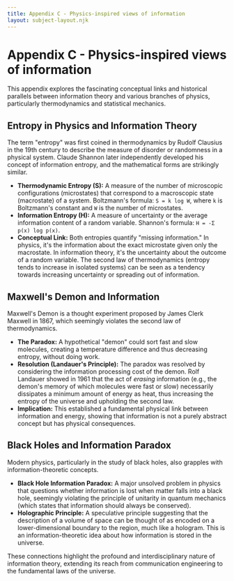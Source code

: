 ```yaml
---
title: Appendix C - Physics-inspired views of information
layout: subject-layout.njk
---
```


# Appendix C - Physics-inspired views of information

This appendix explores the fascinating conceptual links and historical parallels between information theory and various branches of physics, particularly thermodynamics and statistical mechanics.

## Entropy in Physics and Information Theory

The term "entropy" was first coined in thermodynamics by Rudolf Clausius in the 19th century to describe the measure of disorder or randomness in a physical system. Claude Shannon later independently developed his concept of information entropy, and the mathematical forms are strikingly similar.

-   **Thermodynamic Entropy (S):** A measure of the number of microscopic configurations (microstates) that correspond to a macroscopic state (macrostate) of a system. Boltzmann's formula: `S = k log W`, where `k` is Boltzmann's constant and `W` is the number of microstates.
-   **Information Entropy (H):** A measure of uncertainty or the average information content of a random variable. Shannon's formula: `H = -Σ p(x) log p(x)`.
-   **Conceptual Link:** Both entropies quantify "missing information." In physics, it's the information about the exact microstate given only the macrostate. In information theory, it's the uncertainty about the outcome of a random variable. The second law of thermodynamics (entropy tends to increase in isolated systems) can be seen as a tendency towards increasing uncertainty or spreading out of information.

## Maxwell's Demon and Information

Maxwell's Demon is a thought experiment proposed by James Clerk Maxwell in 1867, which seemingly violates the second law of thermodynamics.

-   **The Paradox:** A hypothetical "demon" could sort fast and slow molecules, creating a temperature difference and thus decreasing entropy, without doing work.
-   **Resolution (Landauer's Principle):** The paradox was resolved by considering the information processing cost of the demon. Rolf Landauer showed in 1961 that the act of *erasing* information (e.g., the demon's memory of which molecules were fast or slow) necessarily dissipates a minimum amount of energy as heat, thus increasing the entropy of the universe and upholding the second law.
-   **Implication:** This established a fundamental physical link between information and energy, showing that information is not a purely abstract concept but has physical consequences.

## Black Holes and Information Paradox

Modern physics, particularly in the study of black holes, also grapples with information-theoretic concepts.

-   **Black Hole Information Paradox:** A major unsolved problem in physics that questions whether information is lost when matter falls into a black hole, seemingly violating the principle of unitarity in quantum mechanics (which states that information should always be conserved).
-   **Holographic Principle:** A speculative principle suggesting that the description of a volume of space can be thought of as encoded on a lower-dimensional boundary to the region, much like a hologram. This is an information-theoretic idea about how information is stored in the universe.

These connections highlight the profound and interdisciplinary nature of information theory, extending its reach from communication engineering to the fundamental laws of the universe.

